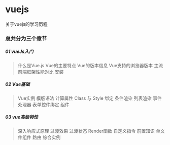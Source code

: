 # vuejs
关于vuejs的学习历程

### 总共分为三个章节

##### 01 vueJs入门

> 什么是Vue.js
> Vue的主要特点
> Vue的版本信息
> Vue支持的浏览器版本
> 主流前端框架性能对比
> 安装

##### 02 Vue基础  

> Vue实例
> 模版语法
> 计算属性
> Class 与 Style 绑定 
> 条件渲染
> 列表渲染
> 事件处理器
> 表单控件绑定
> 组件

##### 03 vue高级特性

> 深入响应式原理
> 过渡效果
> 过渡状态
> Render函数
> 自定义指令
> 前置知识
> 单文件组件
> 路由
> 综合实例

